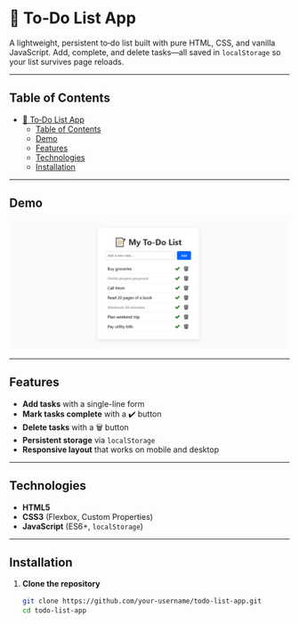 # 📝 To‑Do List App

A lightweight, persistent to‑do list built with pure HTML, CSS, and vanilla JavaScript. Add, complete, and delete tasks—all saved in `localStorage` so your list survives page reloads.

---

## Table of Contents

- [📝 To‑Do List App](#-todo-list-app)
  - [Table of Contents](#table-of-contents)
  - [Demo](#demo)
  - [Features](#features)
  - [Technologies](#technologies)
  - [Installation](#installation)

---

## Demo

![To‑Do List Demo](demo-screenshot.png)

---

## Features

- **Add tasks** with a single-line form  
- **Mark tasks complete** with a ✔️ button  
- **Delete tasks** with a 🗑️ button  
- **Persistent storage** via `localStorage`  
- **Responsive layout** that works on mobile and desktop  

---

## Technologies

- **HTML5**  
- **CSS3** (Flexbox, Custom Properties)  
- **JavaScript** (ES6+, `localStorage`)  

---

## Installation

1. **Clone the repository**  
   ```bash
   git clone https://github.com/your-username/todo-list-app.git
   cd todo-list-app
